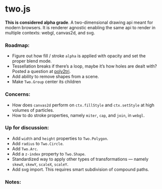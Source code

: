 two.js
======

__This is considered alpha grade__. A two-dimensional drawing api meant for modern browsers. It is renderer agnostic enabling the same api to render in multiple contexts: webgl, canvas2d, and svg.

### Roadmap:
+ Figure out how fill / stroke `alpha` is applied with opacity and set the proper blend mode.
+ Tessellation breaks if there’s a loop, maybe it’s how holes are dealt with? Posted a question at [poly2tri](https://groups.google.com/forum/?fromgroups=#!topic/poly2tri/d0UL8Kew8dY).
+ Add ability to remove shapes from a scene.
+ Make `Two.Group` center its children

### Concerns:
+ How does `canvas2d` perform on `ctx.fillStyle` and `ctx.setStyle` at high volumes of particles.
+ How to do stroke properties, namely `miter`, `cap`, and `join`, in `webgl`.

### Up for discussion:
+ Add `width` and `height` properties to `Two.Polygon`.
+ Add `radius` to `Two.Circle`.
+ Add `Two.Arc`.
+ Add a `z-index` property to `Two.Shape`.
+ Standardized way to apply other types of transformations — namely `skewX`, `skewY`, `scaleX`, `scaleY`.
+ Add svg import. This requires smart subdivision of compound paths.

### Notes:
